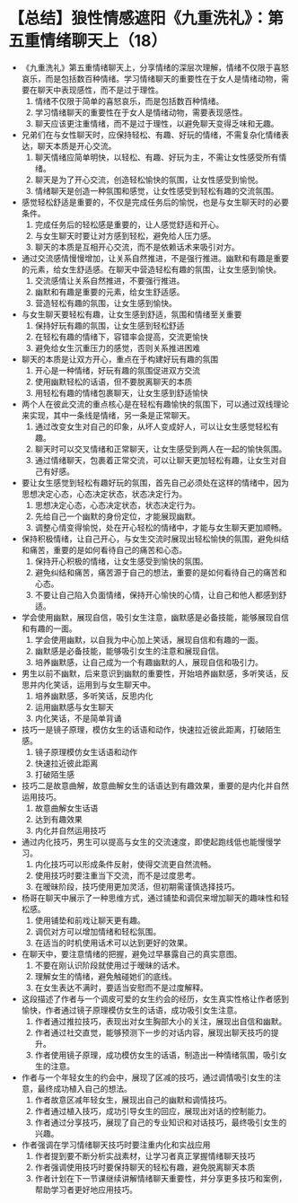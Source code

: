 # 【总结】狼性情感遮阳《九重洗礼》：第五重情绪聊天上（18）

-   《九重洗礼》第五重情绪聊天上，分享情绪的深层次理解，情绪不仅限于喜怒哀乐，而是包括数百种情绪。学习情绪聊天的重要性在于女人是情绪动物，需要在聊天中表现感性，而不是过于理性。
    1.  情绪不仅限于简单的喜怒哀乐，而是包括数百种情绪。
    2.  学习情绪聊天的重要性在于女人是情绪动物，需要表现感性。
    3.  聊天应该更注重情绪，而不是过于理性，以避免聊天变得乏味和无趣。
-   兄弟们在与女性聊天时，应保持轻松、有趣、好玩的情绪，不需复杂化情绪表达，聊天本质是开心交流。
    1.  聊天情绪应简单明快，以轻松、有趣、好玩为主，不需让女性感受所有情绪。
    2.  聊天是为了开心交流，创造轻松愉快的氛围，让女性感受到愉悦。
    3.  情绪聊天是创造一种氛围和感觉，让女性感受到轻松有趣的交流氛围。
-   感觉轻松舒适是重要的，不仅是完成任务后的愉悦，也是与女生聊天时的必要条件。
    1.  完成任务后的轻松感是重要的，让人感觉舒适和开心。
    2.  与女生聊天时要让对方感到轻松，避免给人压力感。
    3.  聊天的本质是互相开心交流，而不是依赖话术来吸引对方。
-   通过交流感情慢慢增加，让关系自然推进，不是强行推进。幽默和有趣是重要的元素，给女生舒适感。在聊天中营造轻松有趣的氛围，让女生感到愉快。
    1.  交流感情让关系自然推进，不要强行推进。
    2.  幽默和有趣是重要的元素，给女生舒适感。
    3.  营造轻松有趣的氛围，让女生感到愉快。
-   与女生聊天要轻松有趣，让女生感到舒适，氛围和情绪至关重要
    1.  保持好玩有趣的氛围，让女生感到轻松舒适
    2.  在轻松有趣的情绪下，容错率会提高，交流更愉快
    3.  避免给女生沉重压力的感觉，否则关系推进困难
-   聊天的本质是让双方开心，重点在于构建好玩有趣的氛围
    1.  开心是一种情绪，好玩有趣的氛围促进双方交流
    2.  使用幽默轻松的话语，但不要脱离聊天的本质
    3.  用轻松有趣的情绪包裹聊天，让女生感到舒适愉快
-   两个人在彼此交流的重点核心是在轻松有趣愉快的氛围下，可以通过双线理论来实现，其中一条线是情绪，另一条是正常聊天。
    1.  通过改变女生对自己的印象，从坏人变成好人，可以让女生感觉轻松有趣。
    2.  聊天时可以交叉情绪和正常聊天，让女生感受到两人在一起的愉快氛围。
    3.  通过情绪聊天，包裹着正常交流，可以让聊天更加轻松有趣，让女生对自己有好感。
-   要让女生感觉到轻松有趣好玩的氛围，首先自己必须处在这样的情绪中，因为思想决定心态，心态决定状态，状态决定行为。
    1.  思想决定心态，心态决定状态，状态决定行为。
    2.  先给自己一个幽默的身份定位，才能展现幽默。
    3.  调整心情变得愉悦，处在开心轻松的情绪中，才能与女生聊天更加顺畅。
-   保持积极情绪，让自己开心，与女生交流时展现出轻松愉快的氛围，避免纠结和痛苦，重要的是如何看待自己的痛苦和心态。
    1.  保持开心积极的情绪，让女生感受到愉快的氛围。
    2.  避免纠结和痛苦，痛苦源于自己的想法，重要的是如何看待自己的痛苦和心态。
    3.  不要让自己陷入负面情绪，保持开心愉快的心情，让自己和他人都感到舒适。
-   学会使用幽默，展现自信，吸引女生注意，幽默感是必备技能，能够展现自信和有趣的一面。
    1.  学会使用幽默，以自我为中心加上笑话，展现自信和有趣的一面。
    2.  幽默感是必备技能，能够吸引女生的注意和展现自信。
    3.  培养幽默感，让自己成为一个有趣幽默的人，展现自信和吸引力。
-   男生以前不幽默，后来意识到幽默的重要性，开始培养幽默感，多听笑话，反思并内化笑话，运用到与女生聊天中。
    1.  培养幽默感，多听笑话，反思内化
    2.  运用幽默感与女生聊天
    3.  内化笑话，不是简单背诵
-   技巧一是镜子原理，模仿女生的话语和动作，快速拉近彼此距离，打破陌生感。
    1.  镜子原理模仿女生话语和动作
    2.  快速拉近彼此距离
    3.  打破陌生感
-   技巧二是故意曲解，故意曲解女生的话语达到有趣效果，重要的是内化并自然运用技巧。
    1.  故意曲解女生话语
    2.  达到有趣效果
    3.  内化并自然运用技巧
-   通过内化技巧，男生可以提高与女生的交流速度，即使起跑线低也能慢慢学习。
    1.  内化技巧可以形成条件反射，使得交流更自然流畅。
    2.  使用技巧时要注重当下交流，而不是过度思考。
    3.  在暧昧阶段，技巧使用更加灵活，但初期需谨慎选择技巧。
-   杨哥在聊天中展示了一种思维方式，通过铺垫和调侃来增加聊天的趣味性和轻松感。
    1.  使用铺垫和前戏让聊天更有趣。
    2.  调侃对方可以增加情绪和轻松氛围。
    3.  在适当的时机使用话术可以达到更好的效果。
-   在聊天中，要注意情绪的把握，避免过早暴露自己的真实意图。
    1.  不要在刚认识阶段就使用过于暧昧的话术。
    2.  理解女生的情绪，避免触碰她们的底线。
    3.  在女生表达不满时，要适当安慰而不是过度解释。
-   这段描述了作者与一个调皮可爱的女生约会的经历，女生真实性格让作者感到愉快，作者通过镜子原理模仿女生的话语，成功吸引女生注意。
    1.  作者通过推拉技巧，表现出对女生胸部大小的关注，展现出自信和幽默。
    2.  作者通过社交直觉，能够预测下一步的对话内容，展现出聊天技巧的提升。
    3.  作者使用镜子原理，成功模仿女生的话语，制造出一种情绪氛围，吸引女生的注意。
-   作者与一个年轻女生的约会中，展现了区减的技巧，通过调情吸引女生的注意，最终成功植入自己的想法。
    1.  作者故意区减年轻女生，展现出自己的幽默和调情技巧。
    2.  作者通过植入技巧，成功引导女生的回应，展现出对话的控制能力。
    3.  作者通过分享技巧，展现了自己的专业知识和对话技巧，最终吸引女生的兴趣。
-   作者强调在学习情绪聊天技巧时要注重内化和实战应用
    1.  作者提到要不断分析实战素材，让学习者真正掌握情绪聊天技巧
    2.  作者强调使用技巧时要保持聊天的轻松有趣，避免脱离聊天本质
    3.  作者计划在下一节课继续讲解情绪聊天重要性，并分享更多技巧和案例，帮助学习者更好地应用技巧。